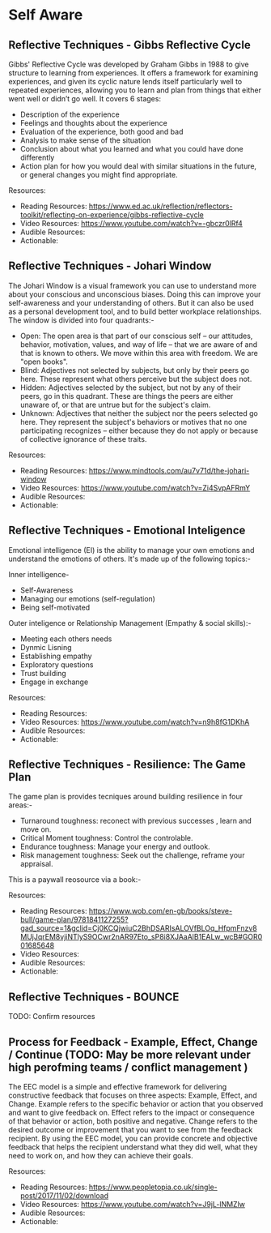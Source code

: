 # Self Aware

## Reflective Techniques - Gibbs Reflective Cycle

Gibbs' Reflective Cycle was developed by Graham Gibbs in 1988 to give structure to learning from experiences.  It offers a framework for examining experiences, and given its cyclic nature lends itself particularly well to repeated experiences, allowing you to learn and plan from things that either went well or didn’t go well. It covers 6 stages:

- Description of the experience
- Feelings and thoughts about the experience
- Evaluation of the experience, both good and bad
- Analysis to make sense of the situation
- Conclusion about what you learned and what you could have done differently
- Action plan for how you would deal with similar situations in the future, or general changes you might find appropriate.

Resources: 
- Reading Resources: https://www.ed.ac.uk/reflection/reflectors-toolkit/reflecting-on-experience/gibbs-reflective-cycle
- Video Resources: https://www.youtube.com/watch?v=-gbczr0lRf4
- Audible Resources:
- Actionable: 

## Reflective Techniques - Johari Window

The Johari Window is a visual framework you can use to understand more about your conscious and unconscious biases. Doing this can improve your self-awareness and your understanding of others. But it can also be used as a personal development tool, and to build better workplace relationships. The window is divided into four quadrants:- 

- Open: The open area is that part of our conscious self – our attitudes, behavior, motivation, values, and way of life – that we are aware of and that is known to others. We move within this area with freedom. We are "open books".
- Blind: Adjectives not selected by subjects, but only by their peers go here. These represent what others perceive but the subject does not.
- Hidden: Adjectives selected by the subject, but not by any of their peers, go in this quadrant. These are things the peers are either unaware of, or that are untrue but for the subject's claim.
- Unknown: Adjectives that neither the subject nor the peers selected go here. They represent the subject's behaviors or motives that no one participating recognizes – either because they do not apply or because of collective ignorance of these traits.

Resources: 
- Reading Resources: https://www.mindtools.com/au7v71d/the-johari-window
- Video Resources: https://www.youtube.com/watch?v=Zi4SvpAFRmY
- Audible Resources:
- Actionable: 

## Reflective Techniques - Emotional Inteligence

Emotional intelligence (EI) is the ability to manage your own emotions and understand the emotions of others. It's made up of the following topics:-

Inner intelligence-
- Self-Awareness
- Managing our emotions (self-regulation)
- Being self-motivated

Outer inteligence or Relationship Management (Empathy & social skills):-
- Meeting each others needs
- Dynmic Lisning
- Establishing empathy
- Exploratory questions
- Trust building
- Engage in exchange


Resources: 
- Reading Resources: 
- Video Resources: https://www.youtube.com/watch?v=n9h8fG1DKhA
- Audible Resources:
- Actionable: 

## Reflective Techniques - Resilience: The Game Plan

The game plan is provides tecniques around building resilience in four areas:-

- Turnaround toughness: reconect with previous successes , learn and move on. 
- Critical Moment toughness: Control the controlable.
- Endurance toughness: Manage your energy and outlook.
- Risk management toughness: Seek out the challenge, reframe your appraisal. 

This is a paywall reosource via a book:-
 
Resources: 
- Reading Resources: https://www.wob.com/en-gb/books/steve-bull/game-plan/9781841127255?gad_source=1&gclid=Cj0KCQjwiuC2BhDSARIsALOVfBLOq_HfpmFnzv8MUjJqrEM8vjiNTlyS9OCwr2nAR97Eto_sP8i8XJAaAlB1EALw_wcB#GOR001685648
- Video Resources: 
- Audible Resources:
- Actionable: 

## Reflective Techniques - BOUNCE
TODO: Confirm resources


## Process for Feedback - Example, Effect, Change / Continue (TODO: May be more relevant under high perofming teams / conflict management )

The EEC model is a simple and effective framework for delivering constructive feedback that focuses on three aspects: Example, Effect, and Change. Example refers to the specific behavior or action that you observed and want to give feedback on. Effect refers to the impact or consequence of that behavior or action, both positive and negative. Change refers to the desired outcome or improvement that you want to see from the feedback recipient. By using the EEC model, you can provide concrete and objective feedback that helps the recipient understand what they did well, what they need to work on, and how they can achieve their goals.

Resources: 
- Reading Resources: https://www.peopletopia.co.uk/single-post/2017/11/02/download
- Video Resources: https://www.youtube.com/watch?v=J9jL-lNMZlw
- Audible Resources:
- Actionable: 